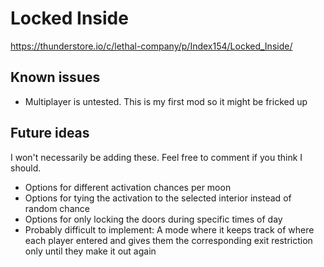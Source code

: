 # Locked Inside
https://thunderstore.io/c/lethal-company/p/Index154/Locked_Inside/

## Known issues
- Multiplayer is untested. This is my first mod so it might be fricked up

## Future ideas
I won't necessarily be adding these. Feel free to comment if you think I should.
- Options for different activation chances per moon
- Options for tying the activation to the selected interior instead of random chance
- Options for only locking the doors during specific times of day
- Probably difficult to implement: A mode where it keeps track of where each player entered and gives them the corresponding exit restriction only until they make it out again